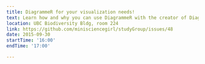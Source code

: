 ```yaml
---
title: DiagrammeR for your visualization needs!
text: Learn how and why you can use DiagrammeR with the creator of DiagrammeR
location: UBC Biodiversity Bldg, room 224
link: https://github.com/minisciencegirl/studyGroup/issues/48
date: 2015-09-30
startTime: '16:00'
endTime: '17:00'

---
```


